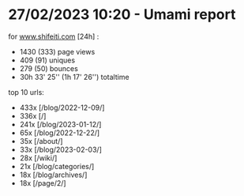 # 27/02/2023 10:20 - Umami report
for www.shifeiti.com [24h] :

 - 1430 (333) page views
 - 409 (91) uniques
 - 279 (50) bounces
 - 30h 33' 25'' (1h 17' 26'') totaltime


top 10 urls:
 - 433x [/blog/2022-12-09/]
 - 336x [/]
 - 241x [/blog/2023-01-12/]
 - 65x [/blog/2022-12-22/]
 - 35x [/about/]
 - 33x [/blog/2023-02-03/]
 - 28x [/wiki/]
 - 21x [/blog/categories/]
 - 18x [/blog/archives/]
 - 18x [/page/2/]


